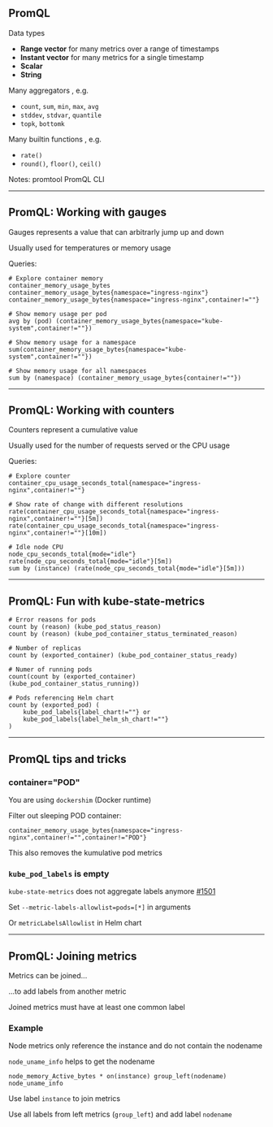 ## PromQL

Data types

- **Range vector** for many metrics over a range of timestamps
- **Instant vector** for many metrics for a single timestamp
- **Scalar**
- **String**

Many aggregators [](https://prometheus.io/docs/prometheus/latest/querying/operators/#aggregation-operators), e.g.

- `count`, `sum`, `min`, `max`, `avg`
- `stddev`, `stdvar`, `quantile`
- `topk`, `bottomk`

Many builtin functions [](https://prometheus.io/docs/prometheus/latest/querying/functions/), e.g.

- `rate()`
- `round()`, `floor()`, `ceil()`

Notes:
promtool [](https://github.com/prometheus/prometheus/tree/main/cmd/promtool)
PromQL CLI [](https://github.com/nalbury/promql-cli)

---

## PromQL: Working with gauges

Gauges represents a value that can arbitrarly jump up and down

Usually used for temperatures or memory usage

Queries:

```plaintext
# Explore container memory
container_memory_usage_bytes
container_memory_usage_bytes{namespace="ingress-nginx"}
container_memory_usage_bytes{namespace="ingress-nginx",container!=""}

# Show memory usage per pod
avg by (pod) (container_memory_usage_bytes{namespace="kube-system",container!=""})

# Show memory usage for a namespace
sum(container_memory_usage_bytes{namespace="kube-system",container!=""})

# Show memory usage for all namespaces
sum by (namespace) (container_memory_usage_bytes{container!=""})
```

---

## PromQL: Working with counters

Counters represent a cumulative value

Usually used for the number of requests served or the CPU usage

Queries:

```plaintext
# Explore counter
container_cpu_usage_seconds_total{namespace="ingress-nginx",container!=""}

# Show rate of change with different resolutions
rate(container_cpu_usage_seconds_total{namespace="ingress-nginx",container!=""}[5m])
rate(container_cpu_usage_seconds_total{namespace="ingress-nginx",container!=""}[10m])

# Idle node CPU
node_cpu_seconds_total{mode="idle"}
rate(node_cpu_seconds_total{mode="idle"}[5m])
sum by (instance) (rate(node_cpu_seconds_total{mode="idle"}[5m]))
```

---

## PromQL: Fun with kube-state-metrics

```plaintext
# Error reasons for pods
count by (reason) (kube_pod_status_reason)
count by (reason) (kube_pod_container_status_terminated_reason)

# Number of replicas
count by (exported_container) (kube_pod_container_status_ready)

# Numer of running pods
count(count by (exported_container) (kube_pod_container_status_running))

# Pods referencing Helm chart
count by (exported_pod) (
    kube_pod_labels{label_chart!=""} or
    kube_pod_labels{label_helm_sh_chart!=""}
)
```

---

## PromQL tips and tricks

### container="POD"

You are using `dockershim` (Docker runtime)

Filter out sleeping POD container:

```plaintext
container_memory_usage_bytes{namespace="ingress-nginx",container!="",container!="POD"}
```

This also removes the kumulative pod metrics

### `kube_pod_labels` is empty

`kube-state-metrics` does not aggregate labels anymore [#1501](https://github.com/kubernetes/kube-state-metrics/issues/1501)

Set `--metric-labels-allowlist=pods=[*]` in arguments

Or `metricLabelsAllowlist` in Helm chart [](https://github.com/prometheus-community/helm-charts/blob/main/charts/kube-state-metrics/values.yaml#L184)

---

## PromQL: Joining metrics

Metrics can be joined...

...to add labels from another metric

Joined metrics must have at least one common label

### Example

Node metrics only reference the instance and do not contain the nodename

`node_uname_info` helps to get the nodename

```plaintext
node_memory_Active_bytes * on(instance) group_left(nodename) node_uname_info
```

Use label `instance` to join metrics

Use all labels from left metrics (`group_left`) and add label `nodename`
